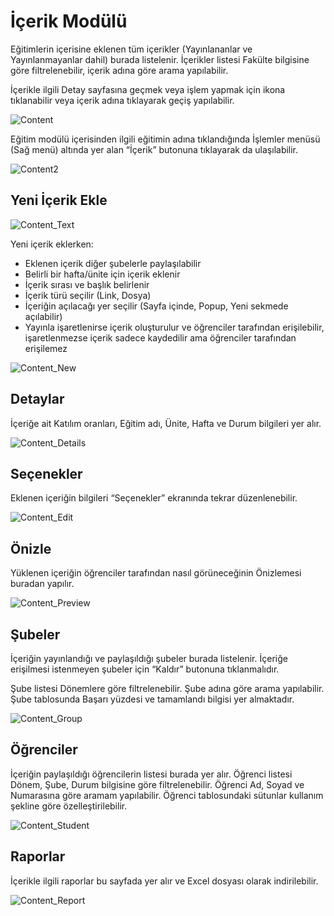# İçerik Modülü

Eğitimlerin içerisine eklenen tüm içerikler (Yayınlananlar ve Yayınlanmayanlar dahil) burada listelenir. İçerikler listesi Fakülte bilgisine göre filtrelenebilir, içerik adına göre arama yapılabilir.

İçerikle ilgili Detay sayfasına geçmek veya işlem yapmak için ikona tıklanabilir veya içerik adına tıklayarak geçiş yapılabilir.

![Content](/docs.toltekcampus.com/media/modules/course.app/content/content.png)

Eğitim modülü içerisinden ilgili eğitimin adına tıklandığında İşlemler menüsü (Sağ menü) altında yer alan “İçerik” butonuna tıklayarak da ulaşılabilir.

![Content2](/docs.toltekcampus.com/media/modules/course.app/content/content2.png)

## Yeni İçerik Ekle

![Content_Text](/docs.toltekcampus.com/media/modules/course.app/content/content_text.png)

Yeni içerik eklerken:

* Eklenen içerik diğer şubelerle paylaşılabilir
* Belirli bir hafta/ünite için içerik eklenir
* İçerik sırası ve başlık belirlenir
* İçerik türü seçilir (Link, Dosya)
* İçeriğin açılacağı yer seçilir (Sayfa içinde, Popup, Yeni sekmede açılabilir)
* Yayınla işaretlenirse içerik oluşturulur ve öğrenciler tarafından erişilebilir, işaretlenmezse içerik sadece kaydedilir ama öğrenciler tarafından erişilemez

![Content_New](/docs.toltekcampus.com/media/modules/course.app/content/content_new.png)

## Detaylar

İçeriğe ait Katılım oranları, Eğitim adı, Ünite, Hafta ve Durum bilgileri yer alır.

![Content_Details](/docs.toltekcampus.com/media/modules/course.app/content/content_details.png)

## Seçenekler

Eklenen içeriğin bilgileri “Seçenekler” ekranında tekrar düzenlenebilir.

![Content_Edit](/docs.toltekcampus.com/media/modules/course.app/content/content_edit.png)

## Önizle

Yüklenen içeriğin öğrenciler tarafından nasıl görüneceğinin Önizlemesi buradan yapılır.

![Content_Preview](/docs.toltekcampus.com/media/modules/course.app/content/content_preview.png)

## Şubeler

İçeriğin yayınlandığı ve paylaşıldığı şubeler burada listelenir. İçeriğe erişilmesi istenmeyen şubeler için “Kaldır” butonuna tıklanmalıdır.

Şube listesi Dönemlere göre filtrelenebilir. Şube adına göre arama yapılabilir. Şube tablosunda Başarı yüzdesi ve tamamlandı bilgisi yer almaktadır.

![Content_Group](/docs.toltekcampus.com/media/modules/course.app/content/content_group.png)

## Öğrenciler

İçeriğin paylaşıldığı öğrencilerin listesi burada yer alır. Öğrenci listesi Dönem, Şube, Durum bilgisine göre filtrelenebilir. Öğrenci Ad, Soyad ve Numarasına göre aramam yapılabilir. Öğrenci tablosundaki sütunlar kullanım şekline göre özelleştirilebilir.

![Content_Student](/docs.toltekcampus.com/media/modules/course.app/content/content_student.png)

## Raporlar

İçerikle ilgili raporlar bu sayfada yer alır ve Excel dosyası olarak indirilebilir.

![Content_Report](/docs.toltekcampus.com/media/modules/course.app/content/content_report.png)
